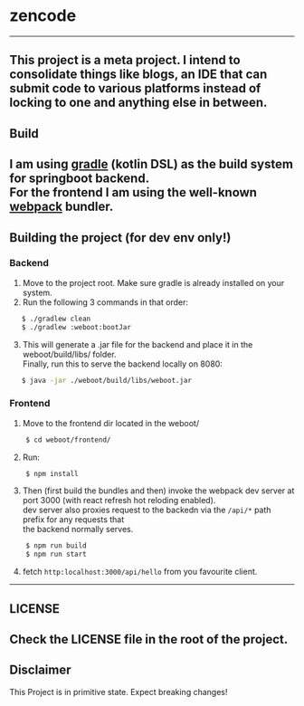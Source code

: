 # zencode
---

This project is a meta project. I intend to consolidate things like blogs, an IDE that can  
submit code to various platforms instead of locking to one and anything else in between.
---
## Build

I am using [gradle](https://docs.gradle.org/current/userguide/userguide.html) (kotlin DSL) as the build system for springboot backend.  
For the frontend I am using the well-known [webpack](https://webpack.js.org/) bundler.
---
## Building the project (for dev env only!)
### Backend
1. Move to the project root. Make sure gradle is already installed on your system.
2. Run the following 3 commands in that order:
```bash
   $ ./gradlew clean
   $ ./gradlew :weboot:bootJar
```
3. This will generate a .jar file for the backend and place it in the weboot/build/libs/ folder.  
Finally, run this to serve the backend locally on 8080:
```bash
   $ java -jar ./weboot/build/libs/weboot.jar
```
### Frontend
1. Move to the frontend dir located in the weboot/
```bash
    $ cd weboot/frontend/
```
2. Run:
```bash
    $ npm install
```
3. Then (first build the bundles and then) invoke the webpack dev server at port 3000 (with react refresh hot reloding enabled).  
dev server also proxies request to the backedn via the `/api/*` path prefix for any requests that  
the backend normally serves.
```bash
    $ npm run build
    $ npm run start
```
4. fetch `http:localhost:3000/api/hello` from you favourite client.
---
## LICENSE
Check the LICENSE file in the root of the project.
---
## Disclaimer
This Project is in primitive state. Expect breaking changes!

